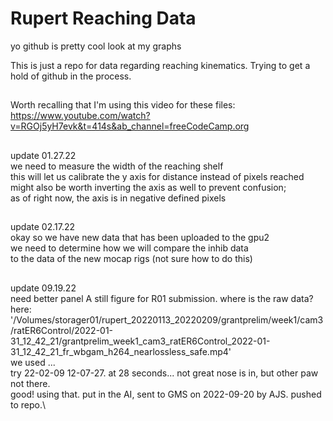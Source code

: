 # Rupert Reaching Data

yo github is pretty cool look at my graphs

This is just a repo for data regarding reaching kinematics. Trying to get a hold of github in the process.

##
Worth recalling that I'm using this video for these files:
https://www.youtube.com/watch?v=RGOj5yH7evk&t=414s&ab_channel=freeCodeCamp.org

##
update 01.27.22 \
we need to measure the width of the reaching shelf \
this will let us calibrate the y axis for distance instead of pixels reached \
might also be worth inverting the axis as well to prevent confusion; \
as of right now, the axis is in negative defined pixels

##
update 02.17.22\
okay so we have new data that has been uploaded to the gpu2\
we need to determine how we will compare the inhib data\
to the data of the new mocap rigs (not sure how to do this)

##
update 09.19.22\
need better panel A still figure for R01 submission. where is the raw data?\
here:\
'/Volumes/storager01/rupert_20220113_20220209/grantprelim/week1/cam3/ratER6Control/2022-01-31_12_42_21/grantprelim_week1_cam3_ratER6Control_2022-01-31_12_42_21_fr_wbgam_h264_nearlossless_safe.mp4'\
we used ...\
try 22-02-09 12-07-27. at 28 seconds... not great nose is in, but other paw not there.\
good! using that. put in the AI, sent to GMS on 2022-09-20 by AJS. pushed to repo.\
